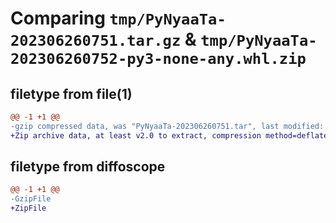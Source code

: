 # Comparing `tmp/PyNyaaTa-202306260751.tar.gz` & `tmp/PyNyaaTa-202306260752-py3-none-any.whl.zip`

## filetype from file(1)

```diff
@@ -1 +1 @@
-gzip compressed data, was "PyNyaaTa-202306260751.tar", last modified: Mon Jun 26 07:51:49 2023, max compression
+Zip archive data, at least v2.0 to extract, compression method=deflate
```

## filetype from diffoscope

```diff
@@ -1 +1 @@
-GzipFile
+ZipFile
```

